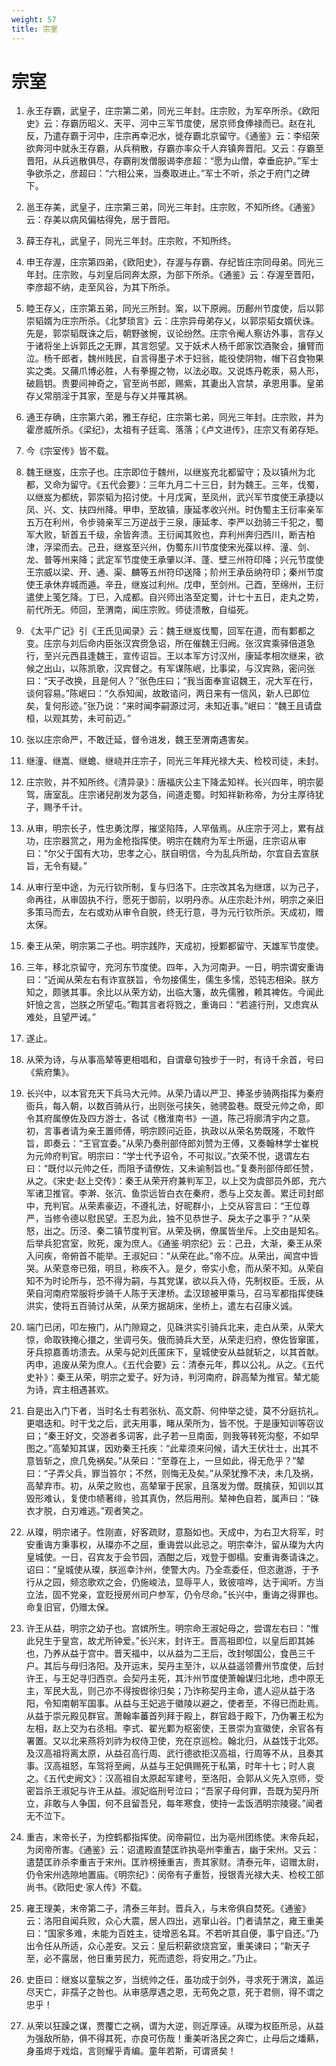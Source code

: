 ```yaml
---
weight: 57
title: 宗室
---
```


# 宗室

1. <span id="宗室-1"></span>
永王存霸，武皇子，庄宗第二弟，同光三年封。庄宗败，为军卒所杀。《欧阳史》云：存霸历昭义、天平、河中三军节度使，居京师食俸禄而已。赵在礼反，乃遣存霸于河中，庄宗再幸汜水，徙存霸北京留守。《通鉴》云：李绍荣欲奔河中就永王存霸，从兵稍散，存霸亦率众千人弃镇奔晋阳。又云：存霸至晋阳，从兵逃散俱尽，存霸削发僧服谒李彦超：“愿为山僧，幸垂庇护。”军士争欲杀之，彦超曰：“六相公来，当奏取进止。”军士不听，杀之于府门之碑下。

2. <span id="宗室-2"></span>
邕王存美，武皇子，庄宗第三弟，同光三年封。庄宗败，不知所终。《通鉴》云：存美以病风偏枯得免，居于晋阳。

3. <span id="宗室-3"></span>
薛王存礼，武皇子，同光三年封。庄宗败，不知所终。

4. <span id="宗室-4"></span>
申王存渥，庄宗第四弟，《欧阳史》，存渥与存霸、存纪皆庄宗同母弟。同光三年封。庄宗败，与刘皇后同奔太原，为部下所杀。《通鉴》云：存渥至晋阳，李彦超不纳，走至风谷，为其下所杀。

5. <span id="宗室-5"></span>
睦王存乂，庄宗第五弟，同光三所封。案，以下原阙。历鄜州节度使，后以郭崇韬婿为庄宗所杀。《北梦琐言》云：庄宗异母弟存乂，以郭崇韬女婿伏诛。先是，郭崇韬既诛之后，朝野骇惋，议论纷然。庄宗令阉人察访外事，言存乂于诸将坐上诉郭氏之无罪，其言怨望。又于妖术人杨千郎家饮酒聚会，攘臂而泣。杨千郎者，魏州贱民，自言得墨子术于妇翁，能役使阴物，帽下召食物果实之类。又蒱爪博必胜，人有拳握之物，以法必取。又说炼丹乾汞，易人形，破扃钥。贵要间神奇之，官至尚书郎，赐紫，其妻出入宫禁，承恩用事。皇弟存乂常朋淫于其家，至是与存乂并罹其祸。

6. <span id="宗室-6"></span>
通王存确，庄宗第六弟，雅王存纪，庄宗第七弟，同光三年封。庄宗败，并为霍彦威所杀。《梁纪》，太祖有子廷鸾、落落；《卢文进传》，庄宗又有弟存矩。

7. <span id="宗室-7"></span>
今《宗室传》皆不载。

8. <span id="宗室-8"></span>
魏王继岌，庄宗子也。庄宗即位于魏州，以继岌充北都留守；及以镇州为北都，又命为留守。《五代会要》：三年九月二十三日，封为魏王。三年，伐蜀，以继岌为都统，郭崇韬为招讨使。十月戊寅，至凤州，武兴军节度使王承捷以凤、兴、文、扶四州降。甲申，至故镇，康延孝收兴州。时伪蜀主王衍率亲军五万在利州，令步骑亲军三万逆战于三泉，康延孝、李严以劲骑三千犯之，蜀军大败，斩首五千级，余皆奔溃。王衍闻其败也，弃利州奔归西川，断吉柏津，浮梁而去。己丑，继岌至兴州，伪蜀东川节度使宋光葆以梓、潼、剑、龙、普等州来降；武定军节度使王承肇以洋、蓬、壁三州符印降；兴元节度使王宗威以梁、开、通、渠、麟等五州符印送降；阶州王承岳纳符印；秦州节度使王承休弃城而遁。辛丑，继岌过利州。戊申，至剑州。己酉，至绵州，王衍遣使上笺乞降。丁巳，入成都。自兴师出洛至定蜀，计七十五日，走丸之势，前代所无。师回，至渭南，闻庄宗败。师徒溃散，自缢死。

9. <span id="宗室-9"></span>
《太平广记》引《王氏见闻录》云：魏王继岌伐蜀，回军在道，而有鄴都之变。庄宗与刘后命内臣张汉宾赍急诏，所在催魏王归阙。张汉宾乘驿倍道急行，至兴元西县逢魏王，宣传诏旨。王以本军方讨汉州，康延孝相次继来，欲候之出山，以陈凯歌，汉宾督之。有军谋陈岷，比事梁，与汉宾熟，密问张曰：“天子改换，且是何人？”张色庄曰；“我当面奉宣诏魏王，况大军在行，谈何容易。”陈岷曰：“久忝知闻，故敢谘问，两日来有一信风，新人已即位矣，复何形迹。”张乃说：“来时闻李嗣源过河，未知近事。”岷曰：“魏王且请盘桓，以观其势，未可前迈。”

10. <span id="宗室-10"></span>
张以庄宗命严，不敢迁延，督令进发，魏王至渭南遇害矣。

11. <span id="宗室-11"></span>
继潼、继嵩、继蟾、继峣并庄宗子，同光三年拜光禄大夫、检校司徒，未封。

12. <span id="宗室-12"></span>
庄宗败，并不知所终。《清异录》：唐福庆公主下降孟知祥。长兴四年，明宗晏驾，唐室乱。庄宗诸兒削发为苾刍，间道走蜀。时知祥新称帝，为分主厚待犹子，赐予千计。

13. <span id="宗室-13"></span>
从审，明宗长子，性忠勇沈厚，摧坚陷阵，人罕偕焉。从庄宗于河上，累有战功，庄宗器赏之，用为金枪指挥使。明宗在魏府为军士所逼，庄宗诏从审曰：“尔父于国有大功，忠孝之心，朕自明信，今为乱兵所劫，尔宜自去宣朕旨，无令有疑。”

14. <span id="宗室-14"></span>
从审行至中途，为元行钦所制，复与归洛下。庄宗改其名为继璟，以为己子，命再往，从审固执不行，愿死于御前，以明丹赤。从庄宗赴汴州，明宗之亲旧多策马而去，左右或劝从审令自脱，终无行意，寻为元行钦所杀。天成初，赠太保。

15. <span id="宗室-15"></span>
秦王从荣，明宗第二子也。明宗践阼，天成初，授鄴都留守、天雄军节度使。

16. <span id="宗室-16"></span>
三年，移北京留守，充河东节度使。四年，入为河南尹。一日，明宗谓安重诲曰：“近闻从荣左右有诈宣朕旨，令勿接儒生，儒生多懦，恐钝志相染。朕方知之，颇骇其事。余比以从荣方幼，出临大籓，故先儒雅，赖其裨佐。今闻此奸憸之言，岂朕之所望屯。”鞫其言者将戮之，重诲曰：“若遽行刑，又虑宾从难处，且望严诫。”

17. <span id="宗室-17"></span>
遂止。

18. <span id="宗室-18"></span>
从荣为诗，与从事高辇等更相唱和，自谓章句独步于一时，有诗千余首，号曰《紫府集》。

19. <span id="宗室-19"></span>
长兴中，以本官充天下兵马大元帅。从荣乃请以严卫、捧圣步骑两指挥为秦府衙兵，每入朝，以数百骑从行，出则张弓挟矢，驰骋盈巷。既受元帅之命，即令其府属僚佐及四方游士，各试《檄淮南书》一道，陈己将廓清宇内之意。初，言事者请为亲王置师傅，明宗顾问近臣，执政以从荣名势既隆，不敢忤旨，即奏云：“王官宜委。”从荣乃奏刑部侍郎刘赞为王傅，又奏翰林学士崔棁为元帅府判官。明宗曰：“学士代予诏令，不可拟议。”衣荣不悦，退谓左右曰：“既付以元帅之任，而阻予请僚佐，又未谕制旨也。”复奏刑部侍郎任赞，从之。《宋史·赵上交传》：秦王从荣开府兼判军卫，以上交为虞部员外郎，充六军诸卫推官。李澣、张沆、鱼崇远皆白衣在秦府，悉与上交友善。累迁司封郎中，充判官。从荣素豪迈，不遵礼法，好昵群小，上交从容言曰：“王位尊严，当修令德以慰民望。王忍为此，独不见恭世子、戾太子之事乎？”从荣怒，出之。历泾、秦二镇节度判官。从荣及祸，僚属皆坐斥。上交由是知名。后举兵犯宫室，败死，废为庶人。《通鉴·明宗纪》云：己丑，大渐，秦王从荣入问疾，帝俯首不能举。王淑妃曰：“从荣在此。”帝不应。从荣出，闻宫中皆哭。从荣意帝已殂，明旦，称疾不入。是夕，帝实小愈，而从荣不知。从荣自知不为时论所与，恐不得为嗣，与其党谋，欲以兵入侍，先制权臣。壬辰，从荣自河南府常服将步骑千人陈于天津桥。孟汉琼被甲乘马，召马军都指挥使硃洪实，使将五百骑讨从荣，从荣方据胡床，坐桥上，遣左右召康义诚。

20. <span id="宗室-20"></span>
端门已闭，叩左掖门，从门隙窥之，见硃洪实引骑兵北来，走白从荣，从荣大惊，命取铁掩心擐之，坐调弓矢。俄而骑兵大至，从荣走归府，僚佐皆窜匿，牙兵掠嘉善坊溃去。从荣与妃刘氏匿床下，皇城使安从益就斩之，以其首献。丙申，追废从荣为庶人。《五代会要》云：清泰元年，葬以公礼。从之。《五代史补》：秦王从荣，明宗之爱子。好为诗，判河南府，辟高辇为推官。辇尤能为诗，宾主相遇甚欢。

21. <span id="宗室-21"></span>
自是出入门下者，当时名士有若张杭、高文蔚、何仲举之徒，莫不分庭抗礼。更唱迭和。时干戈之后，武夫用事，睹从荣所为，皆不悦。于是康知训等窃议曰；“秦王好文，交游者多词客，此子若一旦南面，则我等转死沟壑，不如早图之。”高辇知其谋，因劝秦王托疾：“此辈须来问候，请大王伏壮士，出其不意皆斩之，庶几免祸矣。”从荣曰：“至尊在上，一旦如此，得无危乎？”辇曰：“子弄父兵，罪当笞尔；不然，则悔无及矣。”从荣犹豫不决，未几及祸，高辇弃市。初，从荣之败也，高辇窜于民家，且落发为僧。既擒获，知训以其毁形难认，复使巾帻著绯，验其真伪，然后用刑。辇神色自若，属声曰：“硃衣才脱，白刃难逃。”观者笑之。

22. <span id="宗室-22"></span>
从璨，明宗诸子。性刚直，好客疏财，意豁如也。天成中，为右卫大将军，时安重诲方秉事权，从璨亦不之屈，重诲尝以此忌之。明宗幸汴，留从璨为大内皇城使。一日，召宾友于会节园，酒酣之后，戏登于御榻。安重诲奏请诛之。诏曰：“皇城使从璨，朕巡幸汴州，使警大内。乃全乖委任，但恣遨游，于予行从之园，频恣歌欢之会，仍施峻法，显辱平人，致彼喧哗，达于闻听。方当立法，固不党亲，宜贬授房州司户参军，仍令尽命。”长兴中，重诲之得罪也。命复旧官，仍赠太保。

23. <span id="宗室-23"></span>
许王从益，明宗之幼子也。宫嫔所生。明宗命王淑妃母之，尝谓左右曰：“惟此兒生于皇宫，故尤所钟爱。”长兴末，封许王。晋高祖即位，以皇后即其姊也，乃养从益于宫中。晋天福中，以从益为二王后，改封郇国公，食邑三千户。其后与母归洛阳。及开运末，契丹主至汴，以从益遥领曹州节度使，后封许王，与王妃寻归西京。会契丹主死，其汴州节度使萧翰谋归北地，虑中原无主，军民大乱，则己亦不得按辔徐归矣；乃诈称契丹主命，遣人迎从益于洛阳，令知南朝军国事。从益与王妃逃于徽陵以避之，使者至，不得已而赴焉。从益于崇元殿见群官。萧翰率蕃首列拜于殿上，群官趋于殿下，乃伪署王松为左相，赵上交为右丞相。李式、翟光鄴为枢密使，王景崇为宣徽使，余官各有署置。又以北来燕将刘祚为权侍卫使，充在京巡检。翰北归，从益饯于北郊。及汉高祖将离太原，从益召高行周、武行德欲拒汉高祖，行周等不从，且奏其事。汉高祖怒，车驾将至阙，从益与王妃俱赐死于私第，时年十七；时人哀之。《五代史阙文》：汉高祖自太原起军建号，至洛阳，会郭从义先入京师，受密旨杀王淑妃与许王从益。淑妃临刑号泣曰；“吾家子母何罪，吾既为契丹所立，非敢与人争国，何不且留吾兒，每年寒食，使持一盂饭洒明宗陵寝。”闻者无不泣下。

24. <span id="宗室-24"></span>
重吉，末帝长子，为控鹤都指挥使。闵帝嗣位，出为亳州团练使。末帝兵起，为闵帝所害。《通鉴》云：诏遣殿直楚匡祚执亳州李重吉，幽于宋州。又云：遣楚匡祚杀李重吉于宋州。匡祚榜捶重吉，责其家财。清泰元年，诏赠太尉，仍令宋州选隙地置庙。《明宗纪》：闵帝有子重哲，授银青光禄大夫、检校工部尚书。《欧阳史·家人传》不载。

25. <span id="宗室-25"></span>
雍王理美，末帝第二子，清泰三年封。晋兵入，与末帝俱自焚死。《通鉴》云：洛阳自闻兵败，众心大震，居人四出，逃窜山谷。门者请禁之，雍王重美曰：“国家多难，未能为百姓主，徒增恶名耳。不若听其自便，事宁自还。”乃出令任从所适，众心差安。又云：皇后积薪欲烧宫室，重美谏曰；“新天子至，必不露居，他日重劳民力，死而遗怨，将安用之。”乃止。

26. <span id="宗室-26"></span>
史臣曰：继岌以童騃之岁，当统帅之任，虽功成于剑外，寻求死于渭滨，盖运尽天亡，非孺子之咎也。从审感厚遇之恩，无苟免之意，死于君侧，得不谓之忠乎！

27. <span id="宗室-27"></span>
从荣以狂躁之谋，贾覆亡之祸，谓为大逆，则近厚诬。从璨为权臣所忌，从益为强敌所胁，俱不得其死，亦良可伤哉！重美听洛民之奔亡，止母后之燔爇，身虽烬于戏焰，言则耀乎青编。童年若斯，可谓贤矣！
